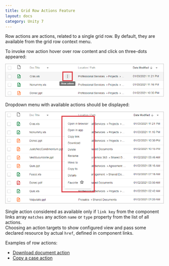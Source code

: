 ```yaml
---
title: Grid Row Actions Feature
layout: docs
category: Unity 7
---
```

Row actions are actions, related to a single grid row. By default, they are available from the grid row context menu.

To invoke row action hover over row content and click on three-dots appeared: 

![react_row-action-menu](row-actions/images/gridrowaction_1.png) 

Dropdown menu with available actions should be displayed:  

![react_row-action-menu-dropdown](row-actions/images/gridrowaction_2.png) 

Single action considered as available only if `link key` from the component links array `matches` any action `name` or `type` property from the list of all actions.  
Choosing an action targets to show configured view and pass some declared resource by actual `href`, defined in component links.

Examples of row actions:

- [Download document action](../../features/document-management/download-document.md)
- [Copy a case action](../../features/case-management/copy-case.md)